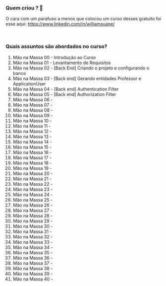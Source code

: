 
### Quem criou ? 🧑
O cara com um parafuso a menos que colocou um curso desses gratuito foi esse aqui: https://www.linkedin.com/in/williamsuane/

 <br/>

### Quais assuntos são abordados no curso?


1. Mão na Massa 00 - Introdução ao Curso
1. Mão na Massa 01 - Levantamento de Requisitos
1. Mão na Massa 02 - [Back End] Criando o projeto e configurando o banco
1. Mão na Massa 03 - [Back end] Gerando entidades Professor e ApplicationUser
1. Mão na Massa 04 - [Back end] Authentication Filter
1. Mão na Massa 05 - [Back end] Authorization Filter
1. Mão na Massa 06 -
1. Mão na Massa 07 -
1. Mão na Massa 08 -
1. Mão na Massa 09 -
1. Mão na Massa 10 -
1. Mão na Massa 11 -
1. Mão na Massa 12 -
1. Mão na Massa 13 -
1. Mão na Massa 14 -
1. Mão na Massa 15 -
1. Mão na Massa 16 - 
1. Mão na Massa 17 - 
1. Mão na Massa 18 - 
1. Mão na Massa 19 -
1. Mão na Massa 20 - 
1. Mão na Massa 21 - 
1. Mão na Massa 22 - 
1. Mão na Massa 23 - 
1. Mão na Massa 24 - 
1. Mão na Massa 25 - 
1. Mão na Massa 26 - 
1. Mão na Massa 27 - 
1. Mão na Massa 28 - 
1. Mão na Massa 29 - 
1. Mão na Massa 30 - 
1. Mão na Massa 31 - 
1. Mão na Massa 32 - 
1. Mão na Massa 33 - 
1. Mão na Massa 34 - 
1. Mão na Massa 35 - 
1. Mão na Massa 36 - 
1. Mão na Massa 37 - 
1. Mão na Massa 38 - 
1. Mão na Massa 39 - 
1. Mão na Massa 40 - 

